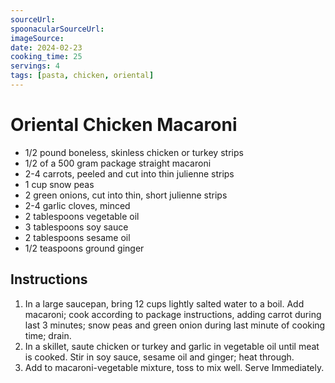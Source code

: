 ```yaml
---
sourceUrl:
spoonacularSourceUrl:
imageSource:
date: 2024-02-23
cooking_time: 25
servings: 4
tags: [pasta, chicken, oriental]
---
```

# Oriental Chicken Macaroni

- 1/2 pound boneless, skinless chicken or turkey strips
- 1/2 of a 500 gram package straight macaroni
- 2-4 carrots, peeled and cut into thin julienne strips
- 1 cup snow peas
- 2 green onions, cut into thin, short julienne strips
- 2-4 garlic cloves, minced
- 2 tablespoons vegetable oil
- 3 tablespoons soy sauce
- 2 tablespoons sesame oil
- 1/2 teaspoons ground ginger

## Instructions

1. In a large saucepan, bring 12 cups lightly salted water to a boil. Add macaroni; cook according to package instructions, adding carrot during last 3 minutes; snow peas and green onion during last minute of cooking time; drain.
2. In a skillet, saute chicken or turkey and garlic in vegetable oil until meat is cooked. Stir in soy sauce, sesame oil and ginger; heat through.
3. Add to macaroni-vegetable mixture, toss to mix well. Serve Immediately.
